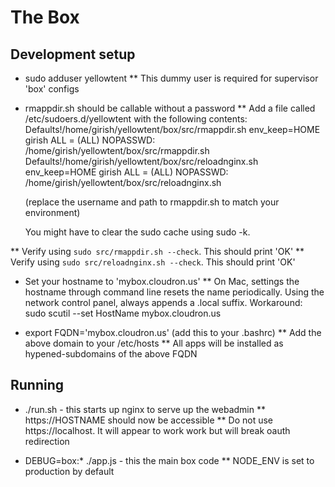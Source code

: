 The Box
=======

Development setup
-----------------
* sudo adduser yellowtent
** This dummy user is required for supervisor 'box' configs

* rmappdir.sh should be callable without a password
** Add a file called /etc/sudoers.d/yellowtent with the following contents:
   Defaults!/home/girish/yellowtent/box/src/rmappdir.sh env_keep=HOME
   girish ALL = (ALL) NOPASSWD: /home/girish/yellowtent/box/src/rmappdir.sh
   Defaults!/home/girish/yellowtent/box/src/reloadnginx.sh env_keep=HOME
   girish ALL = (ALL) NOPASSWD: /home/girish/yellowtent/box/src/reloadnginx.sh

   (replace the username and path to rmappdir.sh to match your environment)

   You might have to clear the sudo cache using sudo -k.

** Verify using `sudo src/rmappdir.sh --check`. This should print 'OK'
** Verify using `sudo src/reloadnginx.sh --check`. This should print 'OK'

* Set your hostname to 'mybox.cloudron.us'
** On Mac, settings the hostname through command line resets the name periodically.
   Using the network control panel, always appends a .local suffix.
   Workaround: sudo scutil --set HostName mybox.cloudron.us

* export FQDN='mybox.cloudron.us' (add this to your .bashrc)
** Add the above domain to your /etc/hosts
** All apps will be installed as hypened-subdomains of the above FQDN

Running
-------
* ./run.sh - this starts up nginx to serve up the webadmin
** https://HOSTNAME should now be accessible
** Do not use https://localhost. It will appear to work work but will break oauth redirection

* DEBUG=box:* ./app.js - this the main box code
** NODE_ENV is set to production by default
